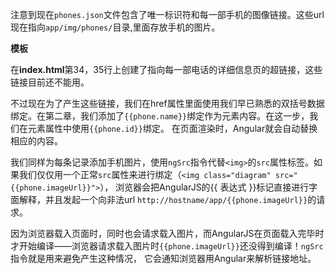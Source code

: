 注意到现在```phones.json```文件包含了唯一标识符和每一部手机的图像链接。这些url现在指向```app/img/phones/```目录,里面存放手机的图片。

**模板**

在**index.html**第34，35行上创建了指向每一部电话的详细信息页的超链接，这些链接目前还不能用。

不过现在为了产生这些链接，我们在href属性里面使用我们早已熟悉的双括号数据绑定。在第二章，我们添加了```{{phone.name}}```绑定作为元素内容。在这一步，我们在元素属性中使用```{{phone.id}}```绑定。
在页面渲染时，Angular就会自动替换相应的内容。

我们同样为每条记录添加手机图片，使用```ngSrc```指令代替```<img>```的```src```属性标签。如果我们仅仅用一个正常```src```属性来进行绑定（```<img class="diagram" src="{{phone.imageUrl}}">```），
浏览器会把AngularJS的{{ 表达式 }}标记直接进行字面解释，并且发起一个向非法url ```http://hostname/app/{{phone.imageUrl}}```的请求。

因为浏览器载入页面时，同时也会请求载入图片，而AngularJS在页面载入完毕时才开始编译——浏览器请求载入图片时```{{phone.imageUrl}}```还没得到编译！```ngSrc```指令就是用来避免产生这种情况，
它会通知浏览器用Angular来解析链接地址。